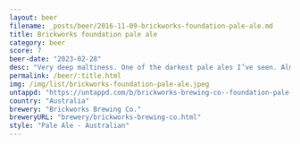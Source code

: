 ```yaml
---
layout: beer
filename: _posts/beer/2016-11-09-brickworks-foundation-pale-ale.md
title: Brickworks foundation pale ale
category: beer
score: 7
beer-date: "2023-02-28"
desc: "Very deep maltiness. One of the darkest pale ales I’ve seen. Almost like a mild red ale with low bitterness. Takes a little bit to get used to"
permalink: /beer/:title.html
img: /img/list/brickworks-foundation-pale-ale.jpeg
untappd: "https://untappd.com/b/brickworks-brewing-co--foundation-pale-ale/4158733"
country: "Australia"
brewery: "Brickworks Brewing Co."
breweryURL: "brewery/brickworks-brewing-co.html"
style: "Pale Ale - Australian"
---
```

